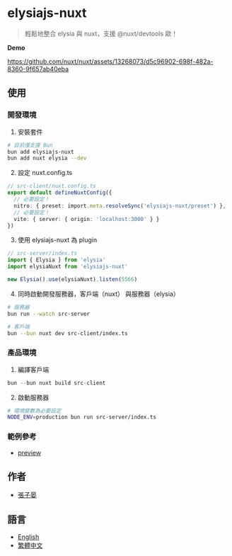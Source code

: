 # elysiajs-nuxt

> 輕鬆地整合 elysia 與 nuxt，支援 @nuxt/devtools 歐！

**Demo**

https://github.com/nuxt/nuxt/assets/13268073/d5c96902-698f-482a-8360-9f657ab40eba

## 使用

### 開發環境

1. 安裝套件

```sh
# 目前僅支援 Bun
bun add elysiajs-nuxt
bun add nuxt elysia --dev
```

2. 設定 nuxt.config.ts

```ts
// src-client/nuxt.config.ts
export default defineNuxtConfig({
  // 必要設定！
  nitro: { preset: import.meta.resolveSync('elysiajs-nuxt/preset') },
  // 必要設定！
  vite: { server: { origin: 'localhost:3000' } }
})
```

3. 使用 elysiajs-nuxt 為 plugin

```ts
// src-server/index.ts
import { Elysia } from 'elysia'
import elysiaNuxt from 'elysiajs-nuxt'

new Elysia().use(elysiaNuxt).listen(5566)
```

4. 同時啟動開發服務器，客戶端（nuxt） 與服務器（elysia）

```sh
# 服務器
bun run --watch src-server
```

```sh
# 客戶端
bun --bun nuxt dev src-client/index.ts
```

### 產品環境

1. 編譯客戶端

```ts
bun --bun nuxt build src-client
```

2. 啟動服務器

```sh
# 環境變數為必要設定
NODE_ENV=production bun run src-server/index.ts
```

### 範例參考

- [preview](/preview)

## 作者

- [張子晏](https://github.com/trylovetom)

## 語言

- [English](./README.md)
- [繁體中文](./README-zh-Hant.md)
